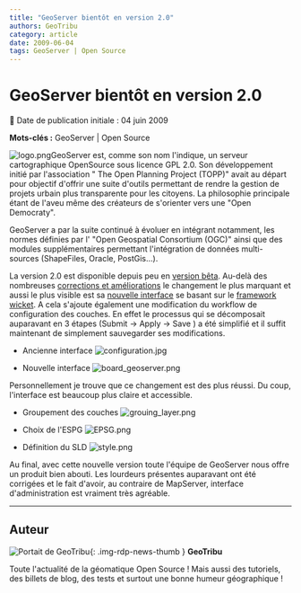 ```yaml
---
title: "GeoServer bientôt en version 2.0"
authors: GeoTribu
category: article
date: 2009-06-04
tags: GeoServer | Open Source
---
```


# GeoServer bientôt en version 2.0

:calendar: Date de publication initiale : 04 juin 2009

**Mots-clés :** GeoServer | Open Source

![logo.png](https://cdn.geotribu.fr/img/Blog/geoserver/GeoServer_logo.png)GeoServer est, comme son nom l'indique, un serveur cartographique OpenSource sous licence GPL 2.0. Son développement initié par l'association " The Open Planning Project (TOPP)" avait au départ pour objectif d'offrir une suite d'outils permettant de rendre la gestion de projets urbain plus transparente pour les citoyens. La philosophie principale étant de l'aveu même des créateurs de s'orienter vers une "Open Democraty".

GeoServer a par la suite continué à évoluer en intégrant notamment, les normes définies par l' "Open Geospatial Consortium (OGC)" ainsi que des modules supplémentaires permettant l'intégration de données multi-sources (ShapeFiles, Oracle, PostGis...).

La version 2.0 est disponible depuis peu en [version bêta](http://blog.geoserver.org/2009/06/03/geoserver-20-now-in-beta/). Au-delà des nombreuses [corrections et améliorations](http://jira.codehaus.org/browse/GEOS/fixforversion/15082) le changement le plus marquant et aussi le plus visible est sa [nouvelle interface](http://blog.geoserver.org/2009/04/20/see-the-new-ui/) se basant sur le [framework wicket](http://wicket.apache.org/). A cela s'ajoute également une modification du workflow de configuration des couches. En effet le processus qui se décomposait auparavant en 3 étapes (Submit -> Apply -> Save ) a été simplifié et il suffit maintenant de simplement sauvegarder ses modifications.

* Ancienne interface
![configuration.jpg](https://cdn.geotribu.fr/img/Blog/geoserver/configuration.jpg)

* Nouvelle interface
![board_geoserver.png](https://cdn.geotribu.fr/img/Blog/geoserver/board_geoserver.png)

Personnellement je trouve que ce changement est des plus réussi. Du coup, l'interface est beaucoup plus claire et accessible.

* Groupement des couches
![grouing_layer.png](https://cdn.geotribu.fr/img/Blog/geoserver/grouing_layer.png)

* Choix de l'ESPG
![EPSG.png](https://cdn.geotribu.fr/img/Blog/geoserver/EPSG.png)

* Définition du SLD
![style.png](https://cdn.geotribu.fr/img/Blog/geoserver/style.png)

Au final, avec cette nouvelle version toute l'équipe de GeoServer nous offre un produit bien abouti. Les lourdeurs présentes auparavant ont été corrigées et le fait d'avoir, au contraire de MapServer, interface d'administration est vraiment très agréable.

----

## Auteur

![Portait de GeoTribu](https://cdn.geotribu.fr/img/internal/charte/geotribu_logo_64x64.png){: .img-rdp-news-thumb }
**GeoTribu**

Toute l'actualité de la géomatique Open Source ! Mais aussi des tutoriels, des billets de blog, des tests et surtout une bonne humeur géographique !
